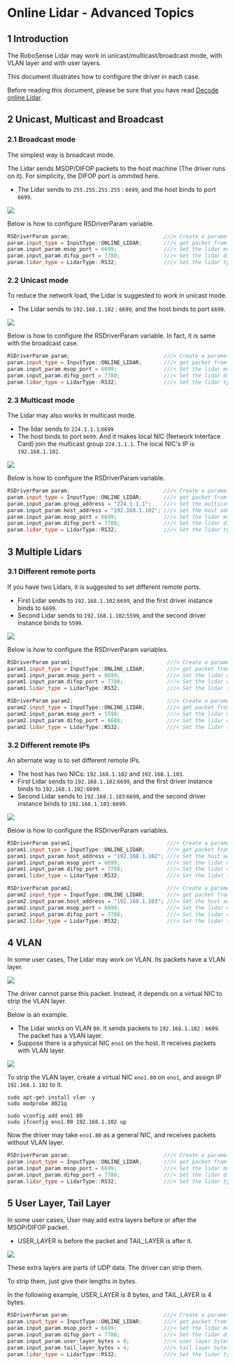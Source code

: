 # Online Lidar - Advanced Topics

## 1 Introduction

 The RoboSense Lidar may work in unicast/multicast/broadcast mode, with VLAN layer and with user layers.

This document illustrates how to configure the driver in each case.

Before reading this document, please be sure that you have read [Decode online Lidar](./how_to_decode_online_lidar.md).

## 2 Unicast, Multicast and Broadcast

### 2.1 Broadcast mode

The simplest way is broadcast mode. 

The Lidar sends MSOP/DIFOP packets to the host machine (The driver runs on it). For simplicity, the DIFOP port is ommited here.
+ The Lidar sends to `255.255.255.255` : `6699`, and the host binds to port `6699`.

![](../img/12_broadcast.png)

Below is how to configure RSDriverParam variable.

```c++
RSDriverParam param;                              ///< Create a parameter object
param.input_type = InputType::ONLINE_LIDAR;       ///< get packet from online lidar
param.input_param.msop_port = 6699;               ///< Set the lidar msop port number, the default is 6699
param.input_param.difop_port = 7788;              ///< Set the lidar difop port number, the default is 7788
param.lidar_type = LidarType::RS32;               ///< Set the lidar type.
```

### 2.2 Unicast mode

To reduce the network load, the Lidar is suggested to work in unicast mode.
+ The Lidar sends to `192.168.1.102` : `6699`, and the host binds to port `6699`.

![](../img/12_unicast.png)

Below is how to configure the RSDriverParam variable. In fact, it is same with the broadcast case.

```c++
RSDriverParam param;                              ///< Create a parameter object
param.input_type = InputType::ONLINE_LIDAR;       ///< get packet from online lidar
param.input_param.msop_port = 6699;               ///< Set the lidar msop port number, the default is 6699
param.input_param.difop_port = 7788;              ///< Set the lidar difop port number, the default is 7788
param.lidar_type = LidarType::RS32;               ///< Set the lidar type.
```


### 2.3 Multicast mode

The Lidar may also works in multicast mode.
+ The lidar sends to `224.1.1.1`:`6699` 
+ The host binds to port `6699`. And it makes local NIC (Network Interface Card) join the multicast group `224.1.1.1`. The local NIC's IP is `192.168.1.102`.

![](../img/12_multicast.png)

Below is how to configure the RSDriverParam variable.

```c++
RSDriverParam param;                              ///< Create a parameter object
param.input_type = InputType::ONLINE_LIDAR;       ///< get packet from online lidar
param.input_param.group_address = "224.1.1.1";    ///< Set the multicast group address.
param.input_param.host_address = "192.168.1.102"; ///< Set the host address.
param.input_param.msop_port = 6699;               ///< Set the lidar msop port number, the default is 6699
param.input_param.difop_port = 7788;              ///< Set the lidar difop port number, the default is 7788
param.lidar_type = LidarType::RS32;               ///< Set the lidar type. Make sure this type is correct 
```

## 3 Multiple Lidars

### 3.1 Different remote ports

If you have two Lidars, it is suggested to set different remote ports.
+ First Lidar sends to `192.168.1.102`:`6699`, and the first driver instance binds to `6699`.
+ Second Lidar sends to `192.168.1.102`:`5599`, and the second driver instance binds to `5599`.

![](../img/12_multi_lidars_port.png)

Below is how to configure the RSDriverParam variables.

```c++
RSDriverParam param1;                              ///< Create a parameter object for Lidar 192.168.1.200
param1.input_type = InputType::ONLINE_LIDAR;       ///< get packet from online lidar
param1.input_param.msop_port = 6699;               ///< Set the lidar msop port number
param1.input_param.difop_port = 7788;              ///< Set the lidar difop port number
param1.lidar_type = LidarType::RS32;               ///< Set the lidar type.

RSDriverParam param2;                              ///< Create a parameter object for Lidar 192.168.1.201
param2.input_type = InputType::ONLINE_LIDAR;       ///< get packet from online lidar
param2.input_param.msop_port = 5599;               ///< Set the lidar msop port number
param2.input_param.difop_port = 6688;              ///< Set the lidar difop port number
param2.lidar_type = LidarType::RS32;               ///< Set the lidar type.
```

### 3.2 Different remote IPs

An alternate way is to set different remote IPs. 
+ The host has two NICs: `192.168.1.102` and `192.168.1.103`.
+ First Lidar sends to `192.168.1.102`:`6699`, and the first driver instance binds to `192.168.1.102:6699`.
+ Second Lidar sends to `192.168.1.103`:`6699`, and the second driver instance binds to `192.168.1.103:6699`.

![](../img/12_multi_lidars_ip.png)

Below is how to configure the RSDriverParam variables.

```c++
RSDriverParam param1;                              ///< Create a parameter object for Lidar 192.168.1.200
param1.input_type = InputType::ONLINE_LIDAR;       ///< get packet from online lidar
param1.input_param.host_address = "192.168.1.102"; ///< Set the host address.
param1.input_param.msop_port = 6699;               ///< Set the lidar msop port number
param1.input_param.difop_port = 7788;              ///< Set the lidar difop port number
param1.lidar_type = LidarType::RS32;               ///< Set the lidar type.

RSDriverParam param2;                              ///< Create a parameter object for Lidar 192.168.1.201
param2.input_type = InputType::ONLINE_LIDAR;       ///< get packet from online lidar
param2.input_param.host_address = "192.168.1.103"; ///< Set the host address.
param2.input_param.msop_port = 6699;               ///< Set the lidar msop port number
param2.input_param.difop_port = 7788;              ///< Set the lidar difop port number
param2.lidar_type = LidarType::RS32;               ///< Set the lidar type.
```

## 4 VLAN

In some user cases, The Lidar may work on VLAN.  Its packets have a VLAN layer.

![](../img/12_vlan_layer.png)

The driver cannot parse this packet. Instead, it depends on a virtual NIC to strip the VLAN layer.

Below is an example.
+ The Lidar works on VLAN `80`. It sends packets to `192.168.1.102` : `6699`. The packet has a VLAN layer.
+ Suppose there is a physical NIC `eno1` on the host.  It receives packets with VLAN layer.

![](../img/12_vlan.png)

To strip the VLAN layer, create a virtual NIC `eno1.80` on `eno1`, and assign IP `192.168.1.102` to it.

```
sudo apt-get install vlan -y
sudo modprobe 8021q

sudo vconfig add eno1 80
sudo ifconfig eno1.80 192.168.1.102 up
```

Now the driver may take `eno1.80` as a general NIC, and receives packets without VLAN layer.

```c++
RSDriverParam param;                              ///< Create a parameter object
param.input_type = InputType::ONLINE_LIDAR;       ///< get packet from online lidar
param.input_param.msop_port = 6699;               ///< Set the lidar msop port number, the default is 6699
param.input_param.difop_port = 7788;              ///< Set the lidar difop port number, the default is 7788
param.lidar_type = LidarType::RS32;               ///< Set the lidar type.
```

## 5 User Layer, Tail Layer 

In some user cases, User may add extra layers before or after the MSOP/DIFOP packet.
+ USER_LAYER is before the packet and TAIL_LAYER is after it.

![](../img/12_user_layer.png)

These extra layers are parts of UDP data. The driver can strip them. 

To strip them, just give their lengths in bytes. 

In the following example, USER_LAYER is 8 bytes, and TAIL_LAYER is 4 bytes.

```c++
RSDriverParam param;                              ///< Create a parameter object
param.input_type = InputType::ONLINE_LIDAR;       ///< get packet from online lidar
param.input_param.msop_port = 6699;               ///< Set the lidar msop port number, the default is 6699
param.input_param.difop_port = 7788;              ///< Set the lidar difop port number, the default is 7788
param.input_param.user_layer_bytes = 8;           ///< user layer bytes. there is no user layer if it is 0
param.input_param.tail_layer_bytes = 4;           ///< tail layer bytes. there is no user layer if it is 0
param.lidar_type = LidarType::RS32;               ///< Set the lidar type.
```















